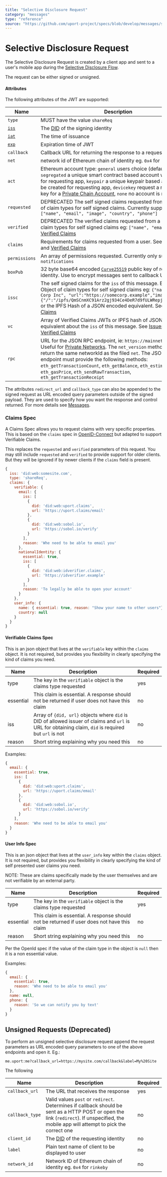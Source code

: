 ```yaml
---
title: "Selective Disclosure Request"
category: "messages"
type: "reference"
source: "https://github.com/uport-project/specs/blob/develop/messages/sharereq.md"
---
```


# Selective Disclosure Request

The Selective Disclosure Request is created by a client app and sent to a user's mobile app during the [Selective Disclosure Flow](/flows/selectivedisclosure.md).

The request can be either signed or unsigned.

#### Attributes

The following attributes of the JWT are supported:

Name | Description | Required
---- | ----------- | --------
`type` | MUST have the value `shareReq` | yes
[`iss`](https://tools.ietf.org/html/rfc7519#section-4.1.1) | The [DID](https://w3c-ccg.github.io/did-spec/#decentralized-identifiers-dids) of the signing identity| yes
[`iat`](https://tools.ietf.org/html/rfc7519#section-4.1.6) | The time of issuance | yes
[`exp`](https://tools.ietf.org/html/rfc7519#section-4.1.4) | Expiration time of JWT | no
`callback` | Callback URL for returning the response to a request | no
`net` | network id of Ethereum chain of identity eg. `0x4` for `rinkeby` | no
`act` | Ethereum account type: `general` users choice (default), `segregated` a unique smart contract based account will be created for requesting app, `keypair` a unique keypair based account will be created for requesting app, `devicekey` request a new device key for a [Private Chain Account](./privatechain.md), `none` no account is returned | no
`requested` | DEPRECATED The self signed claims requested from a user. Array of claim types for self signed claims. Currently supported: `["name", "email", "image", "country", "phone"]` | no
`verified` | DEPRECATED The verified claims requested from a user. Array of claim types for self signed claims eg: `["name", "email"]`, see [Verified Claims](/messages/verification.md) | no
`claims` | Requirements for claims requested from a user. See [Claims Specs](#claims-spec) and [Verified Claims](/messages/verification.md) | no
`permissions` | An array of permissions requested. Currently only supported is `notifications` | no
`boxPub` | 32 byte base64 encoded [`Curve25519`](http://nacl.cr.yp.to/box.html) public key of requesting identity. Use to encrypt messages sent to callback URL| no
`issc` | The self signed claims for the `iss` of this message. Either as an Object of claim types for self signed claims eg: `{"name":"Some Corp Inc", "url":"https://somecorp.example","image":{"/":"/ipfs/QmSCnmXC91Arz2gj934Ce4DeR7d9fULWRepjzGMX6SSazB"}}` or the IPFS Hash of a JSON encoded equivalent. See [Issuer Claims](/messages/claims.md) | no
`vc` | Array of Verified Claims JWTs or IPFS hash of JSON encoded equivalent about the `iss` of this message. See [Issuer Claims](/messages/claims.md) and [Verified Claims](/messages/verification.md) | no
`rpc` | URL for the JSON RPC endpoint, ie: `https://mainnet.infura.io/`. Useful for [Private Networks](/flows/privatechain.md). The `net_version` method shoud return the same networkId as the filed `net`. The JSON RPC endpoint must provide the following methods: `eth_getTransactionCount`, `eth_getBalance`, `eth_estimateGas`, `eth_gasPrice`, `eth_sendRawTransaction`, `eth_getTransactionReceipt` | no

The attributes `redirect_url` and `callback_type` can also be appended to the signed request as URL encoded query parameters outside of the signed payload. They are used to specify how you want the response and control returned. For more details see [Messages](./index.md#json-web-token).

### Claims Spec

A Claims Spec allows you to request claims with very specific properties. This is based on the `claims` spec in [OpenID-Connect](https://openid.net/specs/openid-connect-core-1_0.html#ClaimsParameter) but adapted to support Verifiable Claims.

This replaces the `requested` and `verified` parameters of this request. You may still include `requested` and `verified` to provide support for older clients. But they will be ignored if by newer clients if the `claims` field is present.

```js
{
  iss: 'did:web:somesite.com',
  type: 'shareReq',
  claims: {
    verifiable: {
      email: {
        iss: [
          {
            did: 'did:web:uport.claims',
            url: 'https://uport.claims/email'
          },
          {
            did: 'did:web:sobol.io',
            url: 'https://sobol.io/verify'
          }
        ],
        reason: 'Whe need to be able to email you'
      },
      nationalIdentity: {
        essential: true,
        iss: [
          {
            did: 'did:web:idverifier.claims',
            url: 'https://idverifier.example'
          }
        ],
        reason: 'To legally be able to open your account'
      }
    },
    user_info: {
      name: { essential: true, reason: "Show your name to other users"},
      country: null
    }
  }
}
```

#### Verifiable Claims Spec

This is an json object that lives at the `verifiable` key within the `claims` object. It is not required, but provides you flexibility in clearly specifying the kind of claims you need.

Name | Description | Required
---- | ----------- | --------
type | The key in the `verifiable` object is the claims type requested | yes
essential | This claim is essential. A response should not be returned if user does not have this claim | no
iss | Array of `{did, url}` objects where `did` is DID of allowed issuer of claims and `url` is URL for obtaining claim, `did` is required but `url` is not | no
reason | Short string explaining why you need this | no

Examples:

```js
{
  email: {
    essential: true,
    iss: [
      {
        did: 'did:web:uport.claims',
        url: 'https://uport.claims/email'
      },
      {
        did: 'did:web:sobol.io',
        url: 'https://sobol.io/verify'
      }
    ],
    reason: 'Whe need to be able to email you' 
  }
}
```

#### User Info Spec

This is an json object that lives at the `user_info` key within the `claims` object. It is not required, but provides you flexibility in clearly specifying the kind of self presented user claims you need.

NOTE: These are claims specifically made by the user themselves and are not verifiable by an external party.

Name | Description | Required
---- | ----------- | --------
type | The key in the `verifiable` object is the claims type requested | yes
essential | This claim is essential. A response should not be returned if user does not have this claim | no
reason | Short string explaining why you need this | no

Per the OpenId spec if the value of the claim type in the object is `null` then it is a non essential value.

Examples:

```js
{
  email: {
    essential: true,
    reason: 'Whe need to be able to email you' 
  },
  name: null,
  phone: {
    reason: 'So we can notify you by text'
  }
}
```

## Unsigned Requests (Deprecated)

To perform an unsigned selective disclosure request append the request parameters as URL encoded query parameters to one of the above endpoints and open it. Eg.:

`me.uport:me?callback_url=https://mysite.com/callback&label=My%20Site`

The following

Name | Description | Required
---- | ----------- | --------
`callback_url` | The URL that receives the response | yes
`callback_type` | Valid values `post` or `redirect`. Determines if callback should be sent as a HTTP POST or open the link (`redirect`). If unspecified, the mobile app will attempt to pick the correct one| no
`client_id` | The [DID](https://w3c-ccg.github.io/did-spec/#decentralized-identifiers-dids) of the requesting identity | no
`label` | Plain text name of client to be displayed to user | no
`network_id` | Network ID of Ethereum chain of identity eg. `0x4` for `rinkeby` | no
